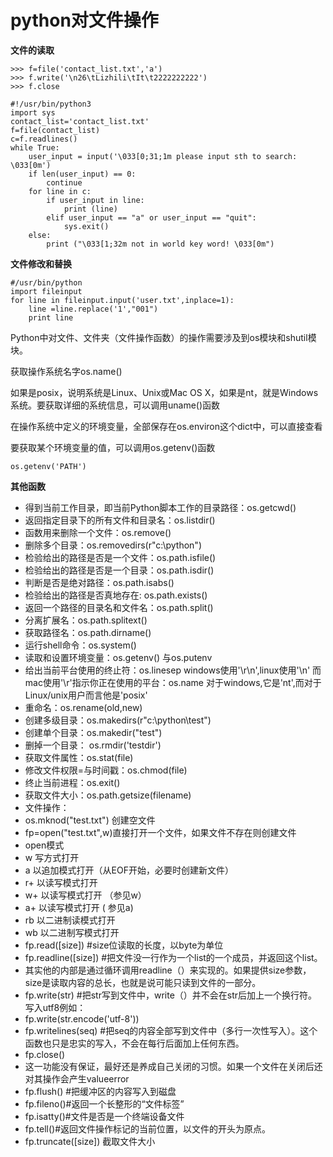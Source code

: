 # python对文件操作

**文件的读取**

```
>>> f=file('contact_list.txt','a')
>>> f.write('\n26\tLizhili\tIt\t2222222222')
>>> f.close
```

```
#!/usr/bin/python3
import sys
contact_list='contact_list.txt'
f=file(contact_list)
c=f.readlines()
while True:
    user_input = input('\033[0;31;1m please input sth to search: \033[0m')
    if len(user_input) == 0:
        continue
    for line in c:
        if user_input in line:
            print (line)
        elif user_input == "a" or user_input == "quit":
            sys.exit()
    else:
        print ("\033[1;32m not in world key word! \033[0m")
```

**文件修改和替换**

```
#/usr/bin/python
import fileinput
for line in fileinput.input('user.txt',inplace=1):
    line =line.replace('1',"001")
    print line
```

Python中对文件、文件夹（文件操作函数）的操作需要涉及到os模块和shutil模块。

获取操作系统名字os.name\(\)

如果是posix，说明系统是Linux、Unix或Mac OS X，如果是nt，就是Windows系统。要获取详细的系统信息，可以调用uname\(\)函数

在操作系统中定义的环境变量，全部保存在os.environ这个dict中，可以直接查看

要获取某个环境变量的值，可以调用os.getenv\(\)函数

```
os.getenv('PATH')
```

**其他函数**

* 得到当前工作目录，即当前Python脚本工作的目录路径：os.getcwd\(\)
* 返回指定目录下的所有文件和目录名：os.listdir\(\)
* 函数用来删除一个文件：os.remove\(\)
* 删除多个目录：os.removedirs\(r"c:\python"\)
* 检验给出的路径是否是一个文件：os.path.isfile\(\)
* 检验给出的路径是否是一个目录：os.path.isdir\(\)
* 判断是否是绝对路径：os.path.isabs\(\)
* 检验给出的路径是否真地存在: os.path.exists\(\)
* 返回一个路径的目录名和文件名：os.path.split\(\)
* 分离扩展名：os.path.splitext\(\)
* 获取路径名：os.path.dirname\(\)
* 运行shell命令：os.system\(\)
* 读取和设置环境变量：os.getenv\(\) 与os.putenv
* 给出当前平台使用的终止符：os.linesep windows使用'\r\n',linux使用'\n' 而mac使用'\r'指示你正在使用的平台：os.name 对于windows,它是'nt',而对于Linux/unix用户而言他是'posix'
* 重命名：os.rename\(old,new\)
* 创建多级目录：os.makedirs\(r"c:\python\test"\)
* 创建单个目录：os.makedir\("test"\)
* 删掉一个目录： os.rmdir\('testdir'\)
* 获取文件属性：os.stat\(file\)
* 修改文件权限=与时间戳：os.chmod\(file\)
* 终止当前进程：os.exit\(\)
* 获取文件大小：os.path.getsize\(filename\)
* 文件操作：
* os.mknod\("test.txt"\) 创建空文件
* fp=open\("test.txt",w\)直接打开一个文件，如果文件不存在则创建文件
* open模式
* w 写方式打开
* a 以追加模式打开（从EOF开始，必要时创建新文件）
* r+ 以读写模式打开
* w+ 以读写模式打开 （参见w）
* a+ 以读写模式打开 \( 参见a\)
* rb 以二进制读模式打开
* wb 以二进制写模式打开
* fp.read\(\[size\]\) \#size位读取的长度，以byte为单位
* fp.readline\(\[size\]\) \#把文件没一行作为一个list的一个成员，并返回这个list。
* 其实他的内部是通过循环调用readline（）来实现的。如果提供size参数，size是读取内容的总长，也就是说可能只读到文件的一部分。
* fp.write\(str\) \#把str写到文件中，write（）并不会在str后加上一个换行符。写入utf8例如：
* fp.write\(str.encode\('utf-8'\)\)
* fp.writelines\(seq\) \#把seq的内容全部写到文件中（多行一次性写入）。这个函数也只是忠实的写入，不会在每行后面加上任何东西。
* fp.close\(\)
* 这一功能没有保证，最好还是养成自己关闭的习惯。如果一个文件在关闭后还对其操作会产生valueerror
* fp.flush\(\) \#把缓冲区的内容写入到磁盘
* fp.fileno\(\)\#返回一个长整形的“文件标签”
* fp.isatty\(\)\#文件是否是一个终端设备文件
* fp.tell\(\)\#返回文件操作标记的当前位置，以文件的开头为原点。
* fp.truncate\(\[size\]\) 截取文件大小



